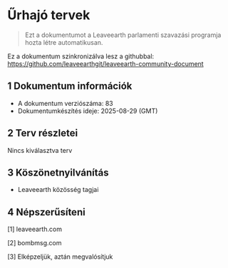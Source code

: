 # Űrhajó tervek

>Ezt a dokumentumot a Leaveearth parlamenti szavazási programja hozta létre automatikusan.

Ez a dokumentum szinkronizálva lesz a githubbal: https://github.com/leaveearthgit/leaveearth-community-document

## 1 Dokumentum információk

- A dokumentum verziószáma: 83
- Dokumentumkészítés ideje: 2025-08-29 (GMT)

## 2 Terv részletei

Nincs kiválasztva terv

## 3 Köszönetnyilvánítás
* Leaveearth közösség tagjai

## 4 Népszerűsíteni
[1] leaveearth.com

[2] bombmsg.com

[3] Elképzeljük, aztán megvalósítjuk